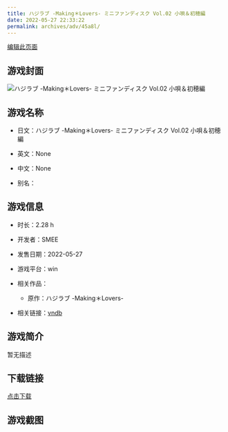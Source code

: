 ```yaml
---
title: ハジラブ -Making＊Lovers- ミニファンディスク Vol.02 小唄＆初穂編
date: 2022-05-27 22:33:22
permalink: archives/adv/45a8l/
---
```

[编辑此页面](https://github.com/ACG-3/ADV3-source/blob/main/source/_posts/%E3%83%8F%E3%82%B8%E3%83%A9%E3%83%96%20-Making%EF%BC%8ALovers-%20%E3%83%9F%E3%83%8B%E3%83%95%E3%82%A1%E3%83%B3%E3%83%87%E3%82%A3%E3%82%B9%E3%82%AF%20Vol.02%20%E5%B0%8F%E5%94%84%EF%BC%86%E5%88%9D%E7%A9%82%E7%B7%A8.md)

## 游戏封面

![ハジラブ -Making＊Lovers- ミニファンディスク Vol.02 小唄＆初穂編](https://pan.timero.xyz/d/onedrive/img_lib_001/%E3%83%8F%E3%82%B8%E3%83%A9%E3%83%96%20-Making%EF%BC%8ALovers-%20%E3%83%9F%E3%83%8B%E3%83%95%E3%82%A1%E3%83%B3%E3%83%87%E3%82%A3%E3%82%B9%E3%82%AF%20Vol.02%20%E5%B0%8F%E5%94%84%EF%BC%86%E5%88%9D%E7%A9%82%E7%B7%A8_cover.avif)


## 游戏名称

- 日文：ハジラブ -Making＊Lovers- ミニファンディスク Vol.02 小唄＆初穂編
- 英文：None
- 中文：None

- 别名：


## 游戏信息

- 时长：2.28 h
- 开发者：SMEE
- 发售日期：2022-05-27
- 游戏平台：win
- 相关作品：
   - 原作：ハジラブ -Making＊Lovers-

- 相关链接：[vndb](https://vndb.org/v34532)


## 游戏简介

暂无描述


## 下载链接

[点击下载](https://pan.timero.xyz/onedrive/adv_lib_001/%E3%83%8F%E3%82%B8%E3%83%A9%E3%83%96%20-Making%EF%BC%8ALovers-%20%E3%83%9F%E3%83%8B%E3%83%95%E3%82%A1%E3%83%B3%E3%83%87%E3%82%A3%E3%82%B9%E3%82%AF%20Vol.02%20%E5%B0%8F%E5%94%84%EF%BC%86%E5%88%9D%E7%A9%82%E7%B7%A8)


## 游戏截图


